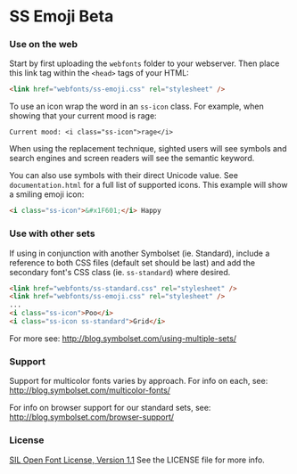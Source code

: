 # SS Emoji Beta


### Use on the web


Start by first uploading the `webfonts` folder to your webserver. Then place this link tag within the `<head>` tags of your HTML:

```html
<link href="webfonts/ss-emoji.css" rel="stylesheet" />
```

To use an icon wrap the word in an `ss-icon` class. For example, when showing that your current mood is rage:

    Current mood: <i class="ss-icon">rage</i>

When using the replacement technique, sighted users will see symbols and search engines and screen readers will see the semantic keyword.

You can also use symbols with their direct Unicode value. See `documentation.html` for a full list of supported icons. This example will show a smiling emoji icon:

```html
<i class="ss-icon">&#x1F601;</i> Happy
```

### Use with other sets

If using in conjunction with another Symbolset (ie. Standard), include a reference to both CSS files (default set should be last) and add the secondary font's CSS class (ie. `ss-standard`) where desired.

```html
<link href="webfonts/ss-standard.css" rel="stylesheet" />
<link href="webfonts/ss-emoji.css" rel="stylesheet" />
...
<i class="ss-icon">Poo</i>
<i class="ss-icon ss-standard">Grid</i>
```

For more see: http://blog.symbolset.com/using-multiple-sets/


### Support

Support for multicolor fonts varies by approach. For info on each, see: http://blog.symbolset.com/multicolor-fonts/

For info on browser support for our standard sets, see: http://blog.symbolset.com/browser-support/

### License
[SIL Open Font License, Version 1.1](http://scripts.sil.org/cms/scripts/page.php?item_id=OFL_web)
See the LICENSE file for more info.

